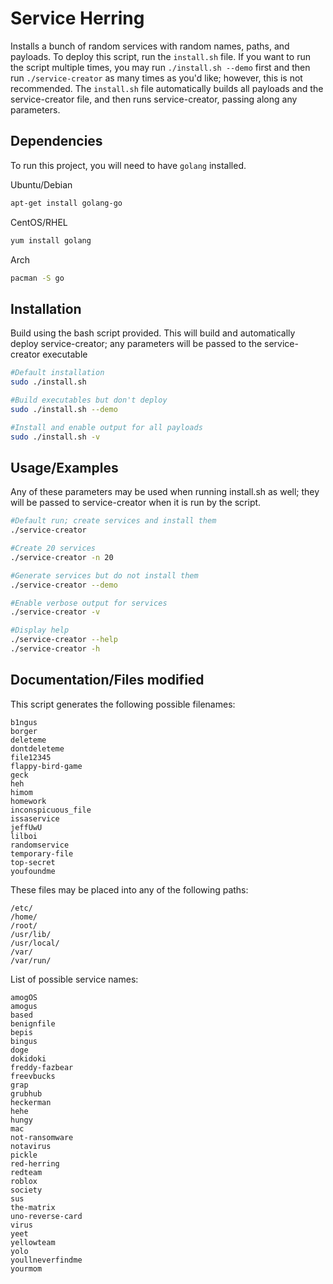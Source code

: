 
# Service Herring

Installs a bunch of random services with random names, paths, and payloads.
To deploy this script, run the `install.sh` file. If you want to run the script
multiple times, you may run `./install.sh --demo` first and then run `./service-creator`
as many times as you'd like; however, this is not recommended. The `install.sh` file
automatically builds all payloads and the service-creator file, and then runs
service-creator, passing along any parameters.


## Dependencies

To run this project, you will need to have `golang` installed.

Ubuntu/Debian
```bash
apt-get install golang-go
```
CentOS/RHEL
```bash
yum install golang
```
Arch
```bash
pacman -S go
```


## Installation

Build using the bash script provided. This will build and automatically deploy service-creator; any parameters will be passed to the service-creator executable

```bash
#Default installation
sudo ./install.sh

#Build executables but don't deploy
sudo ./install.sh --demo

#Install and enable output for all payloads
sudo ./install.sh -v

```
    
## Usage/Examples
Any of these parameters may be used when running install.sh as well; they will be passed to service-creator when it is run by the script.

```bash
#Default run; create services and install them
./service-creator

#Create 20 services
./service-creator -n 20

#Generate services but do not install them
./service-creator --demo

#Enable verbose output for services
./service-creator -v

#Display help
./service-creator --help
./service-creator -h
```


## Documentation/Files modified

This script generates the following possible filenames:
```
b1ngus
borger
deleteme
dontdeleteme
file12345
flappy-bird-game
geck
heh
himom
homework
inconspicuous_file
issaservice
jeffUwU
lilboi
randomservice
temporary-file
top-secret
youfoundme
```
These files may be placed into any of the following  paths:
```
/etc/
/home/
/root/
/usr/lib/
/usr/local/
/var/
/var/run/
```
List of possible service names:
```
amogOS
amogus
based
benignfile
bepis
bingus
doge
dokidoki
freddy-fazbear
freevbucks
grap
grubhub
heckerman
hehe
hungy
mac
not-ransomware
notavirus
pickle
red-herring
redteam
roblox
society
sus
the-matrix
uno-reverse-card
virus
yeet
yellowteam
yolo
youllneverfindme
yourmom
```
